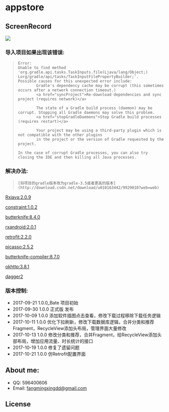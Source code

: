 ﻿# appstore

## ScreenRecord
![](https://github.com/Dpuntu/AppStore/blob/master/imagefile/screen.gif)

### 导入项目如果出现该错误:
>     Error:
>     Unable to find method 'org.gradle.api.tasks.TaskInputs.file(Ljava/lang/Object;)
>     Lorg/gradle/api/tasks/TaskInputFilePropertyBuilder;'.
>     Possible causes for this unexpected error include:
>             Gradle's dependency cache may be corrupt (this sometimes occurs after a network connection timeout.)
>             <a href="syncProject">Re-download dependencies and sync project (requires network)</a>
> 
>             The state of a Gradle build process (daemon) may be corrupt. Stopping all Gradle daemons may solve this problem.
>             <a href="stopGradleDaemons">Stop Gradle build processes (requires restart)</a>
> 
>             Your project may be using a third-party plugin which is not compatible with the other plugins 
>             in the project or the version of Gradle requested by the project.
> 
>     In the case of corrupt Gradle processes, you can also try closing the IDE and then killing all Java processes.


### 解决办法:
>     [将项目的gradle版本改为gradle-3.5或者更高的版本](http://download.csdn.net/download/u010163442/9929010?web=web)

[Rxjava:2.0.9](https://github.com/ReactiveX/RxJava)

[constraint:1.0.2](https://github.com/googlecodelabs/constraint-layout)

[butterknife:8.4.0](https://github.com/JakeWharton/butterknife)

[rxandroid:2.0.1](https://github.com/ReactiveX/RxAndroid)

[retrofit:2.2.0](https://github.com/square/retrofit)

[picasso:2.5.2](https://github.com/square/picasso)

[butterknife-compiler:8.7.0](https://github.com/JakeWharton/butterknife)

[okhttp:3.8.1](https://github.com/square/okhttp)

[dagger2](https://github.com/square/dagger)

### 版本控制:

* 2017-09-21 1.0.0_Bate 项目初始
* 2017-09-30 1.0.0 正式版 发布
* 2017-10-09 1.0.0 添加软件插图点击查看，修改下载过程移除下载任务逻辑
* 2017-10-11 1.0.0 优化下拉刷新，修改下载数据库逻辑，合并分类和推荐Fragment，RecycleView添加头布局，管理界面大量修改
* 2017-10-13 1.0.0 修改分类和推荐，合并Fragment，给RecycleView添加头部布局，增加应用流量、时长统计的接口
* 2017-10-19 1.0.0 修复了遗留问题
* 2017-10-21 1.0.0 仿Retrofit配置界面

## About me:<br>
* QQ: 596400606
* Email: fangmingxingdd@gmail.com

## License

